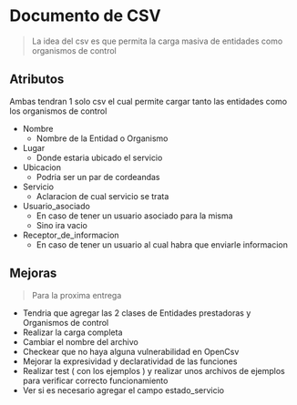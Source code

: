 # Documento de CSV 

> La idea del csv es que permita la carga masiva de entidades como organismos de control

## Atributos 

Ambas tendran 1 solo csv el cual permite cargar tanto las entidades como los organismos de control 

* Nombre 
    * Nombre de la Entidad o Organismo 
* Lugar 
    * Donde estaria ubicado el servicio
* Ubicacion 
    * Podria ser un par de cordeandas 
* Servicio 
    * Aclaracion de cual servicio se trata  
* Usuario\_asociado 
    * En caso de tener un usuario asociado para la misma 
    * Sino ira vacio
* Receptor\_de\_informacion 
    * En caso de tener un usuario al cual habra que enviarle informacion

## Mejoras 

> Para la proxima entrega 

* Tendria que agregar las 2 clases de Entidades prestadoras y Organismos de control 
* Realizar la carga completa 
* Cambiar el nombre del archivo 
* Checkear que no haya alguna vulnerabilidad en OpenCsv
* Mejorar la expresividad y declaratividad de las funciones
* Realizar test ( con los ejemplos ) y realizar unos archivos de ejemplos para verificar correcto funcionamiento
* Ver si es necesario agregar el campo estado\_servicio



